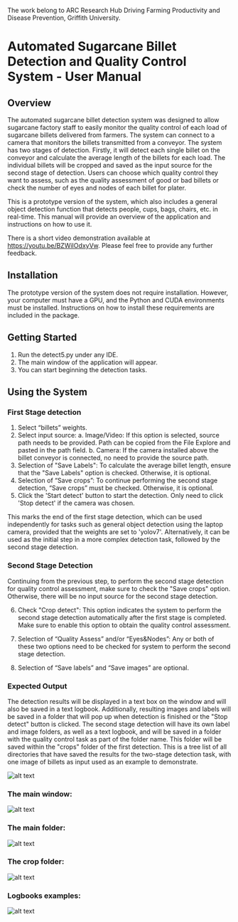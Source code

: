 The work belong to ARC Research Hub Driving Farming Productivity and Disease Prevention, Griffith University. 

# Automated Sugarcane Billet Detection and Quality Control System - User Manual
## Overview
The automated sugarcane billet detection system was designed to allow sugarcane factory staff to easily monitor the quality control of each load of sugarcane billets delivered from farmers. The system can connect to a camera that monitors the billets transmitted from a conveyor. The system has two stages of detection. Firstly, it will detect each single billet on the conveyor and calculate the average length of the billets for each load. The individual billets will be cropped and saved as the input source for the second stage of detection. Users can choose which quality control they want to assess, such as the quality assessment of good or bad billets or check the number of eyes and nodes of each billet for plater.

This is a prototype version of the system, which also includes a general object detection function that detects people, cups, bags, chairs, etc. in real-time. This manual will provide an overview of the application and instructions on how to use it. 

There is a short video demonstration available at https://youtu.be/BZWiIOdxyVw. Please feel free to provide any further feedback.

## Installation
The prototype version of the system does not require installation. However, your computer must have a GPU, and the Python and CUDA environments must be installed. Instructions on how to install these requirements are included in the package.

## Getting Started
1.	Run the detect5.py under any IDE.
2.	The main window of the application will appear.
3.	You can start beginning the detection tasks.

## Using the System
### First Stage detection
1.	Select “billets” weights.
2.	Select input source:
a.	Image/Video: If this option is selected, source path needs to be provided. Path can be copied from the File Explore and pasted in the path field. 
b.	Camera: If the camera installed above the billet conveyor is connected, no need to provide the source path. 
3.	Selection of "Save Labels": To calculate the average billet length, ensure that the "Save Labels" option is checked. Otherwise, it is optional.
4.	Selection of “Save crops”: To continue performing the second stage detection, “Save crops” must be checked. Otherwise, it is optional.
5.	Click the 'Start detect' button to start the detection. Only need to click 'Stop detect' if the camera was chosen. 

This marks the end of the first stage detection, which can be used independently for tasks such as general object detection using the laptop camera, provided that the weights are set to 'yolov7'. Alternatively, it can be used as the initial step in a more complex detection task, followed by the second stage detection.

### Second Stage Detection 
Continuing from the previous step, to perform the second stage detection for quality control assessment, make sure to check the "Save crops" option. Otherwise, there will be no input source for the second stage detection.

6.	Check "Crop detect": This option indicates the system to perform the second stage detection automatically after the first stage is completed. Make sure to enable this option to obtain the quality control assessment.

7.	Selection of “Quality Assess” and/or “Eyes&Nodes”: Any or both of these two options need to be checked for system to perform the second stage detection.
    
8.	Selection of “Save labels” and “Save images” are optional. 


### Expected Output
The detection results will be displayed in a text box on the window and will also be saved in a text logbook. Additionally, resulting images and labels will be saved in a folder that will pop up when detection is finished or the "Stop detect" button is clicked. The second stage detection will have its own label and image folders, as well as a text logbook, and will be saved in a folder with the quality control task as part of the folder name. This folder will be saved within the "crops" folder of the first detection.
This is a tree list of all directories that have saved the results for the two-stage detection task, with one image of billets as input used as an example to demonstrate.

![alt text](https://github.com/cheeselady/sugarcane/blob/master/um1.jpg)

### The main window:

![alt text](https://github.com/cheeselady/sugarcane/blob/master/um2.jpg)

### The main folder: 

![alt text](https://github.com/cheeselady/sugarcane/blob/master/um3.jpg)

### The crop folder: 

![alt text](https://github.com/cheeselady/sugarcane/blob/master/um4.jpg) 

### Logbooks examples: 

![alt text](https://github.com/cheeselady/sugarcane/blob/master/um5.jpg)
